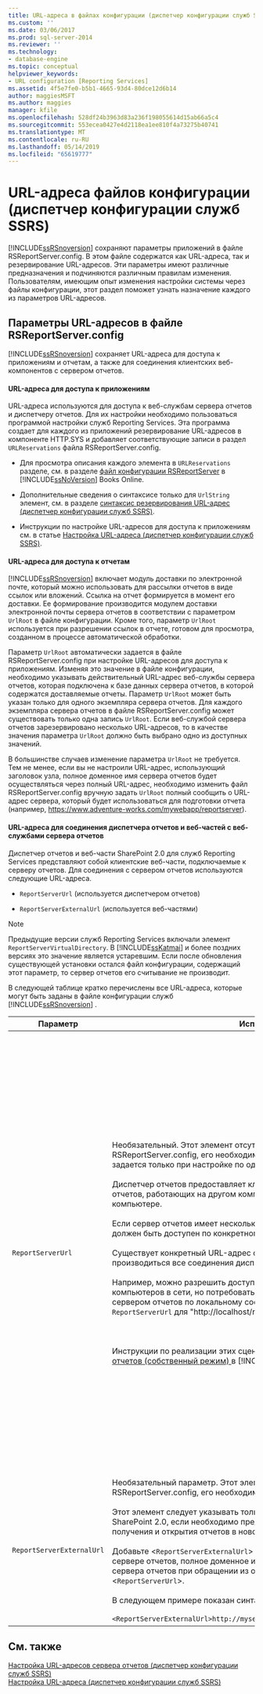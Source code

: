 ```yaml
---
title: URL-адреса в файлах конфигурации (диспетчер конфигурации служб SSRS) | Документы Майкрософт
ms.custom: ''
ms.date: 03/06/2017
ms.prod: sql-server-2014
ms.reviewer: ''
ms.technology:
- database-engine
ms.topic: conceptual
helpviewer_keywords:
- URL configuration [Reporting Services]
ms.assetid: 4f5e7fe0-b5b1-4665-93d4-80dce12d6b14
author: maggiesMSFT
ms.author: maggies
manager: kfile
ms.openlocfilehash: 528df24b3963d83a236f198055614d15ab66a5c4
ms.sourcegitcommit: 553ecea0427e4d2118ea1ee810f4a73275b40741
ms.translationtype: MT
ms.contentlocale: ru-RU
ms.lasthandoff: 05/14/2019
ms.locfileid: "65619777"
---
```

# <a name="urls-in-configuration-files--ssrs-configuration-manager"></a>URL-адреса файлов конфигурации (диспетчер конфигурации служб SSRS)
  [!INCLUDE[ssRSnoversion](../../includes/ssrsnoversion-md.md)] сохраняют параметры приложений в файле RSReportServer.config. В этом файле содержатся как URL-адреса, так и резервирование URL-адресов. Эти параметры имеют различные предназначения и подчиняются различным правилам изменения. Пользователям, имеющим опыт изменения настройки системы через файлы конфигурации, этот раздел поможет узнать назначение каждого из параметров URL-адресов.  
  
## <a name="url-settings-in-rsreportserverconfig-file"></a>Параметры URL-адресов в файле RSReportServer.config  
 [!INCLUDE[ssRSnoversion](../../includes/ssrsnoversion-md.md)] сохраняет URL-адреса для доступа к приложениям и отчетам, а также для соединения клиентских веб-компонентов с сервером отчетов.  
  
#### <a name="urls-for-application-access"></a>URL-адреса для доступа к приложениям  
 URL-адреса используются для доступа к веб-службам сервера отчетов и диспетчеру отчетов. Для их настройки необходимо пользоваться программой настройки служб Reporting Services. Эта программа создает для каждого из приложений резервирование URL-адресов в компоненте HTTP.SYS и добавляет соответствующие записи в раздел `URLReservations` файла RSReportServer.config.  
  
-   Для просмотра описания каждого элемента в `URLReservations` разделе, см. в разделе [файл конфигурации RSReportServer](../report-server/rsreportserver-config-configuration-file.md) в [!INCLUDE[ssNoVersion](../../includes/ssnoversion-md.md)] Books Online.  
  
-   Дополнительные сведения о синтаксисе только для `UrlString` элемент, см. в разделе [синтаксис резервирования URL-адрес &#40;диспетчер конфигурации служб SSRS&#41;](url-reservation-syntax-ssrs-configuration-manager.md).  
  
-   Инструкции по настройке URL-адресов для доступа к приложениям см. в статье [Настройка URL-адреса (диспетчер конфигурации служб SSRS)](configure-a-url-ssrs-configuration-manager.md).  
  
#### <a name="urls-for-report-access"></a>URL-адреса для доступа к отчетам  
 [!INCLUDE[ssRSnoversion](../../includes/ssrsnoversion-md.md)] включает модуль доставки по электронной почте, который можно использовать для рассылки отчетов в виде ссылок или вложений. Ссылка на отчет формируется в момент его доставки. Ее формирование производится модулем доставки электронной почты сервера отчетов в соответствии с параметром `UrlRoot` в файле конфигурации. Кроме того, параметр `UrlRoot` используется при разрешении ссылок в отчете, готовом для просмотра, созданном в процессе автоматической обработки.  
  
 Параметр `UrlRoot` автоматически задается в файле RSReportServer.config при настройке URL-адресов для доступа к приложениям. Изменяя это значение в файле конфигурации, необходимо указывать действительный URL-адрес веб-службы сервера отчетов, которая подключена к базе данных сервера отчетов, в которой содержатся доставляемые отчеты. Параметр `UrlRoot` может быть указан только для одного экземпляра сервера отчетов. Для каждого экземпляра сервера отчетов в файле RSReportServer.config может существовать только одна запись `UrlRoot`. Если веб-службой сервера отчетов зарезервировано несколько URL-адресов, то в качестве значения параметра `UrlRoot` должно быть выбрано одно из доступных значений.  
  
 В большинстве случаев изменение параметра `UrlRoot` не требуется. Тем не менее, если вы не настроили URL-адрес, использующий заголовок узла, полное доменное имя сервера отчетов будет осуществляться через полный URL-адрес, необходимо изменить файл RSReportServer.config вручную задать `UrlRoot` полный сообщить о URL-адрес сервера, который будет использоваться для подготовки отчета (например, https://www.adventure-works.com/mywebapp/reportserver).  
  
#### <a name="urls-connecting-report-manager-and-web-parts-to-the-report-server-web-service"></a>URL-адреса для соединения диспетчера отчетов и веб-частей с веб-службами сервера отчетов  
 Диспетчер отчетов и веб-части SharePoint 2.0 для служб Reporting Services представляют собой клиентские веб-части, подключаемые к серверу отчетов. Для соединения с сервером отчетов используются следующие URL-адреса.  
  
-   `ReportServerUrl` (используется диспетчером отчетов)  
  
-   `ReportServerExternalUrl` (используется веб-частями)  
  
> [!NOTE]  
>  Предыдущие версии служб Reporting Services включали элемент `ReportServerVirtualDirectory`. В [!INCLUDE[ssKatmai](../../includes/sskatmai-md.md)] и более поздних версиях это значение является устаревшим. Если после обновления существующей установки остался файл конфигурации, содержащий этот параметр, то сервер отчетов его считывание не производит.  
  
 В следующей таблице кратко перечислены все URL-адреса, которые могут быть заданы в файле конфигурации служб [!INCLUDE[ssRSnoversion](../../includes/ssrsnoversion-md.md)] .  
  
|Параметр|Использование|Описание|  
|-------------|-----------|-----------------|  
|`ReportServerUrl`|Необязательный. Этот элемент отсутствует в файле конфигурации RSReportServer.config, его необходимо добавить вручную. Этот элемент задается только при настройке по одному из следующих сценариев.<br /><br /> Диспетчер отчетов предоставляет клиентский доступ к веб-службам сервера отчетов, работающих на другом компьютере или другом экземпляре на том же компьютере.<br /><br /> Если сервер отчетов имеет несколько URL-адресов, а диспетчер отчетов должен быть доступен по конкретному URL-адресу.<br /><br /> Существует конкретный URL-адрес сервера отчетов, по которому должны производиться все соединения диспетчера отчетов.<br /><br /> Например, можно разрешить доступ к диспетчеру отчетов для всех компьютеров в сети, но потребовать, чтобы диспетчер отчетов соединялся с сервером отчетов по локальному соединению. В этом случае можно настроить `ReportServerUrl` для "http://localhost/reportserver«.<br /><br /> <br /><br /> Инструкции по реализации этих сценариев, см. в разделе [Настройка диспетчера отчетов &#40;собственный режим&#41; ](../report-server/configure-web-portal.md) в [!INCLUDE[ssNoVersion](../../includes/ssnoversion-md.md)] Books Online.|Это значение указывает URL-адрес веб-службы сервера отчетов. Это значение считывается диспетчером отчетов при запуске. Если значение задано, то он соединяется с сервером отчетов, указанным в URL-адресе.<br /><br /> По умолчанию диспетчер отчетов обеспечивает доступ клиентов к веб-службе сервера отчетов, работающей на том же экземпляре сервера отчетов, что и диспетчер отчетов. Однако если необходимо использовать диспетчер отчетов совместно с веб-службой сервера отчетов, который является частью другого экземпляра или работает на другом компьютере, то можно указать его URL-адрес, чтобы диспетчер отчетов соединялся с внешними веб-службами сервера отчетов.<br /><br /> Если на сервере отчетов, с которым проводится соединение, установлен сертификат SSL, то параметр `ReportServerUrl` должен содержать имя сервера, зарегистрированного для данного сертификата. Если появляется ошибка «Базовое соединение закрыто: Не удалось установить доверительные отношения для защищенного канала SSL/TLS», задайте `ReportServerUrl` полное доменное имя сервера, для которого был выдан сертификат SSL. Например, если сертификат был зарегистрирован для **https:\//adventure-works.com.onlinesales**, сервера отчетов, URL-адрес будет использоваться **https:\//adventure-works.com.onlinesales/reportserver**.|  
|`ReportServerExternalUrl`|Необязательный параметр. Этот элемент отсутствует в файле конфигурации RSReportServer.config, его необходимо добавить вручную.<br /><br /> Этот элемент следует указывать только при использовании веб-частей SharePoint 2.0, если необходимо предоставлять пользователям возможность получения и открытия отчетов в новом окне браузера.<br /><br /> Добавьте <`ReportServerExternalUrl`> под <`ReportServerUrl`> элемент, его на сервере отчетов, полное доменное имя, которое разрешается до экземпляра сервера отчетов при обращении из отдельного окна браузера. Не удаляйте <`ReportServerUrl`>.<br /><br /> В следующем примере показан синтаксис:<br /><br /> `<ReportServerExternalUrl>http://myserver/reportserver</ReportServerExternalUrl>`|Это значение используется веб-частями SharePoint 2.0.<br /><br /> В предыдущих версиях это значение рекомендовалось задавать при развертывании построителя отчетов на сервере отчетов, доступном из Интернета. Этот сценарий развертывания не тестировался. Если в прошлом этот параметр использовался для поддержки доступа к построителю отчетов через Интернет, следует рассмотреть альтернативную стратегию.|  
  
## <a name="see-also"></a>См. также  
 [Настройка URL-адресов сервера отчетов (диспетчер конфигурации служб SSRS)](configure-report-server-urls-ssrs-configuration-manager.md)   
 [Настройка URL-адреса (диспетчер конфигурации служб SSRS)](configure-a-url-ssrs-configuration-manager.md)  
  
  
